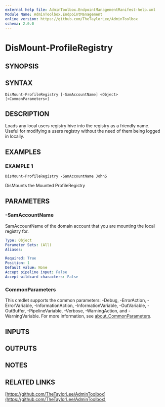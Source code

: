 ```yaml
---
external help file: AdminToolbox.EndpointManagementManifest-help.xml
Module Name: AdminToolbox.EndpointManagement
online version: https://github.com/TheTaylorLee/AdminToolbox
schema: 2.0.0
---
```


# DisMount-ProfileRegistry

## SYNOPSIS

## SYNTAX

```
DisMount-ProfileRegistry [-SamAccountName] <Object> [<CommonParameters>]
```

## DESCRIPTION
Loads any local users registry hive into the registry as a friendly name.
Useful for modifying a users registry without the need of them being logged in locally.

## EXAMPLES

### EXAMPLE 1
```
DisMount-ProfileRegistry -SamAccountName JohnS
```

DisMounts the Mounted ProfileRegistry

## PARAMETERS

### -SamAccountName
SamAccountName of the domain account that you are mounting the local registry for.

```yaml
Type: Object
Parameter Sets: (All)
Aliases:

Required: True
Position: 1
Default value: None
Accept pipeline input: False
Accept wildcard characters: False
```

### CommonParameters
This cmdlet supports the common parameters: -Debug, -ErrorAction, -ErrorVariable, -InformationAction, -InformationVariable, -OutVariable, -OutBuffer, -PipelineVariable, -Verbose, -WarningAction, and -WarningVariable. For more information, see [about_CommonParameters](http://go.microsoft.com/fwlink/?LinkID=113216).

## INPUTS

## OUTPUTS

## NOTES

## RELATED LINKS

[https://github.com/TheTaylorLee/AdminToolbox](https://github.com/TheTaylorLee/AdminToolbox)

